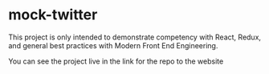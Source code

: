 # mock-twitter
This project is only intended to demonstrate competency with React, Redux, and general best practices with Modern Front End Engineering.

You can see the project live in the link for the repo to the website
